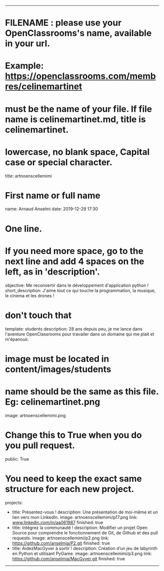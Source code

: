 ---

# FILENAME : please use your OpenClassrooms's name, available in your url.
# Example: https://openclassrooms.com/membres/celinemartinet
# must be the name of your file. If file name is celinemartinet.md, title is celinemartinet.
# lowercase, no blank space, Capital case or special character.
title: artnoenscellemimi

# First name or full name
name: Arnaud Anselmi
date: 2019-12-29 17:30

# One line.
# If you need more space, go to the next line and add 4 spaces on the left, as in 'description'.
objective: Me reconvertir dans le développement d'application python !
short_description: J'aime tout ce qui touche la programmation, la musique, le cinema et les drones !

# don't touch that
template: students
description:
    28 ans depuis peu, je me lance dans l'aventure OpenClassrooms
	pour travailer dans un domaine qui me plait et m'épanouir.

# image must be located in content/images/students
# name should be the same as this file. Eg: celinemartinet.png
image: artnoenscellemimi.png

# Change this to True when you do you pull request.
public: True

# You need to keep the exact same structure for each new project.
projects:
  - title: Présentez-vous !
    description: Une présentation de moi-même et un lien vers mon LinkedIn.
    image: artnoenscellemimi/p17.png
    link: www.linkedin.com/in/aa061987
    finished: true
  - title: Intégrez la communauté !
    description: Modifier un projet Open Source pour comprendre le fonctionnement de Git, de Github et des pull requests. 
    image: artnoenscellemimi/p2.png
    link: https://github.com/anselmia/P2.git
    finished: true
  - title: AidezMacGyver à sortir !
    description: Création d’un jeu de labyrinth en Python et utilisant PyGame.
    image: artnoenscellemimi/p3.png
    link: https://github.com/anselmia/MacGyver.git
    finished: true
---